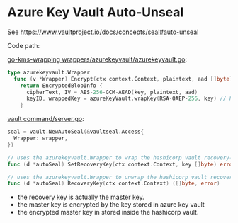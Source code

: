 # Azure Key Vault Auto-Unseal

See https://www.vaultproject.io/docs/concepts/seal#auto-unseal

Code path:

[go-kms-wrapping wrappers/azurekeyvault/azurekeyvault.go](https://github.com/hashicorp/vault/blob/v1.5.0/vendor/github.com/hashicorp/go-kms-wrapping/wrappers/azurekeyvault/azurekeyvault.go):

```go
type azurekeyvault.Wrapper
  func (v *Wrapper) Encrypt(ctx context.Context, plaintext, aad []byte) (blob *wrapping.EncryptedBlobInfo, err error) {
    return EncryptedBlobInfo {
      cipherText, IV = AES-256-GCM-AEAD(key, plaintext, aad)
      keyID, wrappedKey = azureKeyVault.wrapKey(RSA-OAEP-256, key) // https://docs.microsoft.com/en-us/rest/api/keyvault/wrapkey/wrapkey
    }
```

[vault command/server.go](https://github.com/hashicorp/vault/blob/v1.5.0/command/server.go):

```go
seal = vault.NewAutoSeal(&vaultseal.Access{
  Wrapper: wrapper,
})

// uses the azurekeyvault.Wrapper to wrap the hashicorp vault recovery-key with the key stored in azure key vault.
func (d *autoSeal) SetRecoveryKey(ctx context.Context, key []byte) error

// uses the azurekeyvault.Wrapper to unwrap the hashicorp vault recovery-key with the key stored in azure key vault.
func (d *autoSeal) RecoveryKey(ctx context.Context) ([]byte, error)
```

* the recovery key is actually the master key.
* the master key is encrypted by the key stored in azure key vault
* the encrypted master key in stored inside the hashicorp vault.
